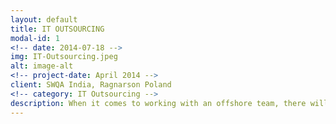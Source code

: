 ```yaml
---
layout: default
title: IT OUTSOURCING
modal-id: 1
<!-- date: 2014-07-18 -->
img: IT-Outsourcing.jpeg
alt: image-alt
<!-- project-date: April 2014 -->
client: SWQA India, Ragnarson Poland
<!-- category: IT Outsourcing -->
description: When it comes to working with an offshore team, there will always be challenges, but these can be resolved through open communication, understanding, and working together toward a common goal. Outsourcing should not be a burden but rather help alleviate problems and tasks that you cannot do alone. In the past years I could actively contribute to and stear towards a successful off- and nearshoring partnerships that resulted in robust, correct and cost-effective solutions.
---
```

